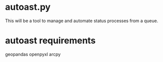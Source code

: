 # autoast.py
This will be a tool to manage and automate status processes from a queue. 

# autoast requirements
geopandas
openpyxl
arcpy






